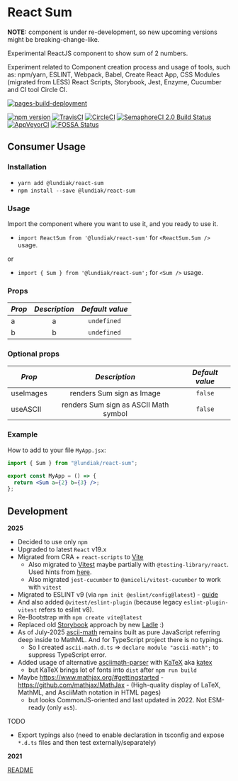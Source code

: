 # React Sum

**NOTE:** component is under re-development, so new upcoming versions might be breaking-change-like.

Experimental ReactJS component to show sum of 2 numbers.

Experiment related to Component creation process and usage of tools, such as: npm/yarn, ESLINT, Webpack, Babel, Create React App, CSS Modules (migrated from LESS) React Scripts, Storybook, Jest, Enzyme, Cucumber and CI tool Circle CI.

[![pages-build-deployment](https://github.com/alundiak/react-sum/actions/workflows/pages/pages-build-deployment/badge.svg?branch=gh-pages)](https://github.com/alundiak/react-sum/actions/workflows/pages/pages-build-deployment)

<!-- https://circleci.com/docs/2.0/status-badges/ -->
<!--
  https://shields.io/category/build
	/circleci/build/:vcsType/:user/:repo/:branch*?token=abc123def456
-->
<!-- [![CircleCI](https://circleci.com/gh/alundiak/react-sum.svg?style=svg)](https://circleci.com/gh/alundiak/react-sum/) -->
<!-- From https://badge.fury.io/for/js/ -->

[![npm version](https://badge.fury.io/js/%40lundiak%2Freact-sum.svg)](https://badge.fury.io/js/%40lundiak%2Freact-sum)
[![TravisCI](https://travis-ci.org/alundiak/react-sum.svg?branch=master)](https://travis-ci.org/alundiak/react-sum)
[![CircleCI](https://img.shields.io/circleci/build/gh/alundiak/react-sum/master?style=social&token=610705375b4f81983b225e2655524a7154988d6e)](https://app.circleci.com/pipelines/github/alundiak/react-sum?branch=master)
[![SemaphoreCI 2.0 Build Status](https://alundiak.semaphoreci.com/badges/react-sum/branches/master.svg?key=ef261846-bd66-4474-be5c-e2daebc35350)](https://alundiak.semaphoreci.com/projects/react-sum)
[![AppVeyorCI](https://ci.appveyor.com/api/projects/status/selytkekkws81f3v?svg=true)](https://ci.appveyor.com/project/alundiak/react-sum)
[![FOSSA Status](https://app.fossa.io/api/projects/git%2Bgithub.com%2Falundiak%2Freact-sum.svg?type=shield)](https://app.fossa.io/projects/git%2Bgithub.com%2Falundiak%2Freact-sum?ref=badge_shield)

<!--
![CircleCI svg](https://circleci.com/gh/alundiak/react-sum/tree/master/?style=svg)](https://app.circleci.com/pipelines/github/alundiak/react-sum?branch=master)

[![CircleCI shield](https://circleci.com/gh/alundiak/react-sum/tree/master.svg?style=shield)](https://app.circleci.com/pipelines/github/alundiak/react-sum?branch=master)
-->

## Consumer Usage

### Installation

- `yarn add @lundiak/react-sum`
- `npm install --save @lundiak/react-sum`

### Usage

Import the component where you want to use it, and you ready to use it.

- `import ReactSum from '@lundiak/react-sum'` for `<ReactSum.Sum />` usage.

or

- `import { Sum } from '@lundiak/react-sum';` for `<Sum />` usage.

### Props

| _Prop_ | _Description_ | _Default value_ |
| ------ | :-----------: | :-------------: |
| a      |       a       |   `undefined`   |
| b      |       b       |   `undefined`   |

### Optional props

| _Prop_    |             _Description_             | _Default value_ |
| --------- | :-----------------------------------: | :-------------: |
| useImages |       renders Sum sign as Image       |     `false`     |
| useASCII  | renders Sum sign as ASCII Math symbol |     `false`     |

### Example

How to add to your file `MyApp.jsx`:

```jsx
import { Sum } from "@lundiak/react-sum";

export const MyApp = () => {
  return <Sum a={2} b={3} />;
};
```

## Development

**2025**

- Decided to use only `npm`
- Upgraded to latest `React` v19.x
- Migrated from CRA + `react-scripts` to [Vite](https://vitejs.dev/)
  - Also migrated to [Vitest](https://vitest.dev/) maybe partially with `@testing-library/react`. Used hints from [here](https://github.com/vitest-dev/vitest/tree/main/examples/react).
  - Also migrated `jest-cucumber` to `@amiceli/vitest-cucumber` to work with `vitest`
- Migrated to ESLINT v9 (via `npm init @eslint/config@latest`) - [guide](https://eslint.org/docs/latest/use/getting-started)
- And also added `@vitest/eslint-plugin` (because legacy `eslint-plugin-vitest` refers to eslint v8).
- Re-Bootstrap with `npm create vite@latest`
- Replaced old [Storybook](https://github.com/storybookjs/storybook) approach by new [Ladle](https://ladle.dev/) :)
- As of July-2025 [ascii-math](https://github.com/ForbesLindesay/ascii-math) remains built as pure JavaScript referring deep inside to MathML. And for TypeScript project there is no typings.
  - So I created `ascii-math.d.ts` => `declare module "ascii-math";` to suppress TypeScript error.
- Added usage of alternative [asciimath-parser](https://github.com/widcardw/asciimath-parser) with [KaTeX](https://katex.org/) aka [katex](https://github.com/KaTeX)
  - but KaTeX brings lot of fonts into `dist` after `npm run build`
- Maybe https://www.mathjax.org/#gettingstarted - https://github.com/mathjax/MathJax - (High-quality display of LaTeX, MathML, and AsciiMath notation in HTML pages)
  - but looks CommonJS-oriented and last updated in 2022. Not ESM-ready (only `es5`).

TODO

- Export typings also (need to enable declaration in tsconfig and expose `*.d.ts` files and then test externally/separately)

**2021**

[README](./_2021/README_2021.md)
